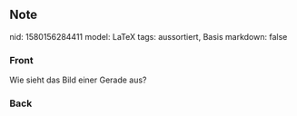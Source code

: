 ## Note
nid: 1580156284411
model: LaTeX
tags: aussortiert, Basis
markdown: false

### Front
Wie sieht das Bild einer Gerade aus?

### Back

